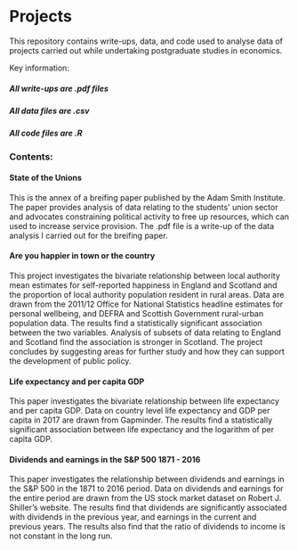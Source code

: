 # Projects

This repository contains write-ups, data, and code used to analyse data of projects carried out while undertaking postgraduate studies in economics.

Key information:

##### All write-ups are .pdf files

##### All data files are .csv

##### All code files are .R

### Contents:

#### State of the Unions
This is the annex of a breifing paper published by the Adam Smith Institute. The paper provides analysis of data relating to the students' union sector and advocates constraining political activity to free up resources, which can used to increase service provision. The .pdf file is a write-up of the data analysis I carried out for the breifing paper.

#### Are you happier in town or the country
This project investigates the bivariate relationship between local authority mean estimates for self-reported happiness in England and Scotland and the proportion of local authority population resident in rural areas. Data are drawn from the 2011/12 Office for National Statistics headline estimates for personal wellbeing, and DEFRA and Scottish Government rural-urban population data. The results find a statistically significant association between the two variables. Analysis of subsets of data relating to England and Scotland find the association is stronger in Scotland. The project concludes by suggesting areas for further study and how they can support the development of public policy.

#### Life expectancy and per capita GDP
This paper investigates the bivariate relationship between life expectancy and per capita GDP. Data on country level life expectancy and GDP per capita in 2017 are drawn from Gapminder.  The results find a statistically significant association between life expectancy and the logarithm of per capita GDP.

#### Dividends and earnings in the S&P 500 1871 - 2016
This paper investigates the relationship between dividends and earnings in the S\&P 500 in the 1871 to 2016 period. Data on dividends and earnings for the entire period are drawn from the US stock market dataset on Robert J. Shiller’s website. The results find that dividends are significantly associated with dividends in the previous year, and earnings in the current and previous years. The results also find that the ratio of dividends to income is not constant in the long run.

